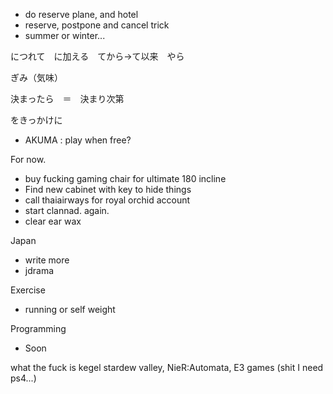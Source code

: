 - do reserve plane, and hotel
- reserve, postpone and cancel trick
- summer or winter...

につれて　に加える　てから→て以来　やら

ぎみ（気味）

決まったら　＝　決まり次第

をきっかけに

- AKUMA : play when free?

For now.
- buy fucking gaming chair for ultimate 180 incline
- Find new cabinet with key to hide things
- call thaiairways for royal orchid account
- start clannad. again.
- clear ear wax

Japan
- write more
- jdrama

Exercise
- running or self weight

Programming
- Soon

what the fuck is kegel
stardew valley, 
NieR:Automata,
E3 games (shit I need ps4...)



